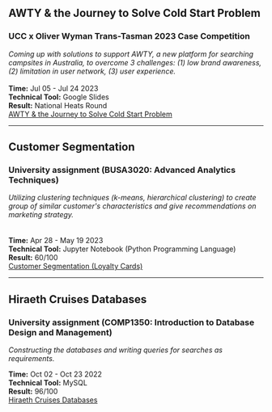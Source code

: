## AWTY & the Journey to Solve Cold Start Problem
### UCC x Oliver Wyman Trans-Tasman 2023 Case Competition
*Coming up with solutions to support AWTY, a new platform for searching campsites in Australia, to overcome 3 challenges: (1) low brand awareness, (2) limitation in user network, (3) user experience.*   
<br />
**Time:** Jul 05 - Jul 24 2023  
**Technical Tool:** Google Slides  
**Result:** National Heats Round  
[AWTY & the Journey to Solve Cold Start Problem](https://drive.google.com/file/d/10e1ToO8n-BB1RzOJLXtSthXj_EgYGBso/view?usp=drive_link)

---

## Customer Segmentation 
### University assignment (BUSA3020: Advanced Analytics Techniques)
*Utilizing clustering techniques (k-means, hierarchical clustering) to create group of similar customer's characteristics and give recommendations on marketing strategy.*  
<br />  
**Time:** Apr 28 - May 19 2023  
**Technical Tool:** Jupyter Notebook (Python Programming Language)  
**Result:** 60/100  
[Customer Segmentation (Loyalty Cards)](https://drive.google.com/file/d/1U4xiU2TOh0yGxCkqu-4ak8yjHKI5z_T5/view?usp=sharing)

---

## Hiraeth Cruises Databases
### University assignment (COMP1350: Introduction to Database Design and Management)
*Constructing the databases and writing queries for searches as requirements.*  

**Time:** Oct 02 - Oct 23 2022  
**Technical Tool:** MySQL  
**Result:** 96/100  
[Hiraeth Cruises Databases](https://drive.google.com/file/d/1Plx3eDWTPHhShrgb0vz1LRCSBysUI6EE/view?usp=sharing)
